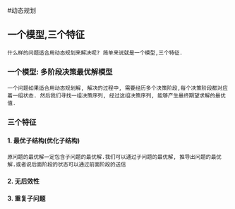 #动态规划
## 一个模型,三个特征
    什么样的问题适合用动态规划来解决呢? 简单来说就是一个模型,三个特征.
### 一个模型: 多阶段决策最优解模型
    一个问题如果适合用动态规划解, 解决的过程中, 需要经历多个决策阶段,每个决策阶段都对应着一组状态. 然后我们寻找一组决策序列, 经过这组决策序列, 能够产生最终期望求解的最优值.  
### 三个特征
#### 1. 最优子结构(优化子结构)
    原问题的最优解一定包含子问题的最优解.我们可以通过子问题的最优解, 推导出问题的最优解.或者说后面阶段的状态可以通过前面阶段的送信
#### 2. 无后效性
#### 3. 重复子问题 
